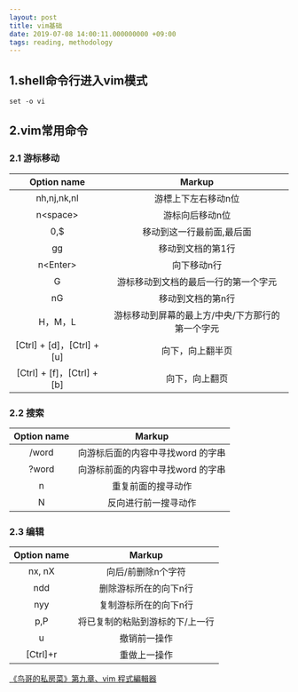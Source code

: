 ```yaml
---
layout: post
title: vim基础
date: 2019-07-08 14:00:11.000000000 +09:00
tags: reading, methodology
---
```


## 1.shell命令行进入vim模式
```
set -o vi
```
## 2.vim常用命令

### 2.1 游标移动

|Option name               |           Markup      
|:--------------------:     |:------------------:     
|nh,nj,nk,nl               |游標上下左右移动n位         
|n\<space>                  |游标向后移动n位   
|0,$                     |移动到这一行最前面,最后面  
|gg     |移动到文档的第1行
|n\<Enter>|向下移动n行
|G       |游标移动到文档的最后一行的第一个字元
|nG	   |移动到文档的第n行
|H，M，L|游标移动到屏幕的最上方/中央/下方那行的第一个字元
|[Ctrl] + [d]，[Ctrl] + [u] | 向下，向上翻半页  
|[Ctrl] + [f]，[Ctrl] + [b] | 向下，向上翻页 

### 2.2 搜索

|Option name               |           Markup      
|:--------------------:     |:------------------: 
|/word	| 向游标后面的内容中寻找word 的字串
|?word	| 向游标前面的内容中寻找word 的字串
|n    |重复前面的搜寻动作
|N     |反向进行前一搜寻动作

### 2.3 编辑

|Option name               |           Markup      
|:--------------------:     |:------------------: 
|nx, nX	|向后/前删除n个字符
|ndd    |删除游标所在的向下n行
|nyy    |复制游标所在的向下n行
|p,P    |将已复制的粘贴到游标的下/上一行
|u    |撤销前一操作
|[Ctrl]+r|重做上一操作

[《鸟哥的私房菜》第九章、vim 程式編輯器](http://linux.vbird.org/linux_basic/0310vi.php)






